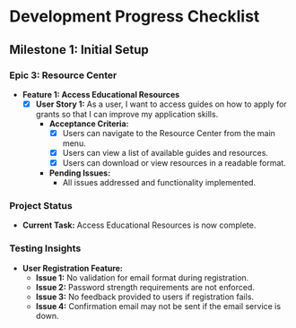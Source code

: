 # Development Progress Checklist

## Milestone 1: Initial Setup

### Epic 3: Resource Center
- **Feature 1: Access Educational Resources**
  - [x] **User Story 1:** As a user, I want to access guides on how to apply for grants so that I can improve my application skills.
    - **Acceptance Criteria:**
      - [x] Users can navigate to the Resource Center from the main menu.
      - [x] Users can view a list of available guides and resources.
      - [x] Users can download or view resources in a readable format.
    - **Pending Issues:**
      - All issues addressed and functionality implemented.

### Project Status
- **Current Task:** Access Educational Resources is now complete.

### Testing Insights
- **User Registration Feature:**
  - **Issue 1:** No validation for email format during registration.
  - **Issue 2:** Password strength requirements are not enforced.
  - **Issue 3:** No feedback provided to users if registration fails.
  - **Issue 4:** Confirmation email may not be sent if the email service is down.
